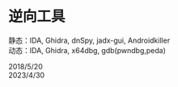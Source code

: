 # 逆向工具

静态：IDA, Ghidra, dnSpy, jadx-gui, Androidkiller  
动态：IDA, Ghidra, x64dbg, gdb(pwndbg,peda)  

2018/5/20  
2023/4/30  
